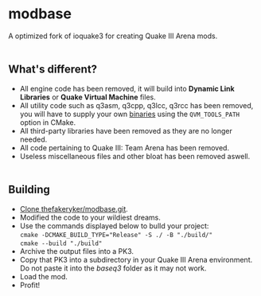 # modbase
A optimized fork of ioquake3 for creating Quake III Arena mods.
<br /><br />
## What's different?
* All engine code has been removed, it will build into **Dynamic Link Libraries** or **Quake Virtual Machine** files.
* All utility code such as q3asm, q3cpp, q3lcc, q3rcc has been removed, you will have to supply your own [binaries](https://github.com/thefakeryker/qvm-tools/releases/) using the `QVM_TOOLS_PATH` option in CMake.
* All third-party libraries have been removed as they are no longer needed.
* All code pertaining to Quake III: Team Arena has been removed.
* Useless miscellaneous files and other bloat has been removed aswell.
<br /><br />
## Building
* [Clone thefakeryker/modbase.git](https://github.com/thefakeryker/modbase/archive/refs/heads/main.zip).
* Modified the code to your wildiest dreams.
* Use the commands displayed below to bulld your project:   
`cmake -DCMAKE_BUILD_TYPE="Release" -S ./ -B "./build/"`     
`cmake --build "./build"`
* Archive the output files into a PK3.
* Copy that PK3 into a subdirectory in your Quake III Arena environment. Do not paste it into the *baseq3* folder as it may not work.
* Load the mod.
* Profit!

